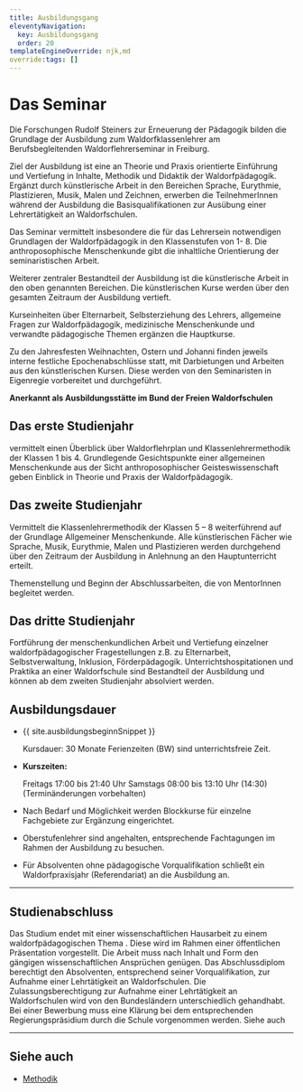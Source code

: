```yaml
---
title: Ausbildungsgang
eleventyNavigation:
  key: Ausbildungsgang
  order: 20
templateEngineOverride: njk,md
override:tags: []
---
```


# Das Seminar

Die Forschungen Rudolf Steiners zur Erneuerung der Pädagogik bilden die Grundlage der Ausbildung zum Waldorfklassenlehrer am Berufsbegleitenden Waldorflehrerseminar in Freiburg.

Ziel der Ausbildung ist eine an Theorie und Praxis orientierte Einführung und Vertiefung in Inhalte, Methodik und Didaktik der Waldorfpädagogik. Ergänzt durch künstlerische Arbeit in den Bereichen Sprache, Eurythmie, Plastizieren, Musik, Malen und Zeichnen, erwerben die TeilnehmerInnen während der Ausbildung die Basisqualifikationen zur Ausübung einer Lehrertätigkeit an Waldorfschulen.

Das Seminar vermittelt insbesondere die für das Lehrersein notwendigen Grundlagen der Waldorfpädagogik in den Klassenstufen von 1- 8. Die anthroposophische Menschenkunde gibt die inhaltliche Orientierung der seminaristischen Arbeit.

Weiterer zentraler Bestandteil der Ausbildung ist die künstlerische Arbeit in den oben genannten Bereichen. Die künstlerischen Kurse werden über den gesamten Zeitraum der Ausbildung vertieft.

Kurseinheiten über Elternarbeit, Selbsterziehung des Lehrers, allgemeine Fragen zur Waldorfpädagogik, medizinische Menschenkunde und verwandte pädagogische Themen ergänzen die Hauptkurse.

Zu den Jahresfesten Weihnachten, Ostern und Johanni finden jeweils interne festliche Epochenabschlüsse statt, mit Darbietungen und Arbeiten aus den künstlerischen Kursen. Diese werden von den Seminaristen in Eigenregie vorbereitet und durchgeführt.

**Anerkannt als Ausbildungsstätte im Bund der Freien Waldorfschulen**


<div class="col1">

## Das erste Studienjahr

vermittelt einen Überblick über Waldorflehrplan und Klassenlehrermethodik der Klassen 1 bis 4. Grundlegende Gesichtspunkte einer allgemeinen Menschenkunde aus der Sicht anthroposophischer Geisteswissenschaft geben Einblick in Theorie und Praxis der Waldorfpädagogik.


## Das zweite Studienjahr

Vermittelt die Klassenlehrermethodik der Klassen 5 – 8 weiterführend auf der Grundlage Allgemeiner Menschenkunde. Alle künstlerischen Fächer wie Sprache, Musik, Eurythmie, Malen und Plastizieren werden durchgehend über den Zeitraum der Ausbildung in Anlehnung an den Hauptunterricht erteilt.

Themenstellung und Beginn der Abschlussarbeiten, die von MentorInnen begleitet werden.

## Das dritte Studienjahr

Fortführung der menschenkundlichen Arbeit und Vertiefung einzelner waldorfpädagogischer Fragestellungen z.B. zu Elternarbeit, Selbstverwaltung, Inklusion, Förderpädagogik. Unterrichtshospitationen und Praktika an einer Waldorfschule sind Bestandteil der Ausbildung und können ab dem zweiten Studienjahr absolviert werden.

</div>
<div class="col2">

## Ausbildungsdauer

* {{ site.ausbildungsbeginnSnippet }}

  Kursdauer: 30 Monate
  Ferienzeiten (BW) sind unterrichtsfreie Zeit.
* **Kurszeiten:**

  Freitags 	17:00 bis 21:40 Uhr
  Samstags 	08:00 bis 13:10 Uhr (14:30)
  (Terminänderungen vorbehalten)
* Nach Bedarf und Möglichkeit werden Blockkurse für einzelne Fachgebiete zur Ergänzung eingerichtet.
* Oberstufenlehrer sind angehalten, entsprechende Fachtagungen im Rahmen der Ausbildung zu besuchen.
* Für Absolventen ohne pädagogische Vorqualifikation schließt ein Waldorfpraxisjahr (Referendariat) an die Ausbildung an.

</div>

<hr class="clear">

## Studienabschluss

Das Studium endet mit einer wissenschaftlichen Hausarbeit zu einem waldorfpädagogischen Thema . Diese wird im Rahmen einer öffentlichen Präsentation vorgestellt.
Die Arbeit muss nach Inhalt und Form den gängigen wissenschaftlichen Ansprüchen genügen.
Das Abschlussdiplom berechtigt den Absolventen, entsprechend seiner Vorqualifikation, zur Aufnahme einer Lehrtätigkeit an Waldorfschulen. Die Zulassungsberechtigung zur Aufnahme einer Lehrtätigkeit an Waldorfschulen wird von den Bundesländern unterschiedlich gehandhabt. Bei einer Bewerbung muss eine Klärung bei dem entsprechenden Regierungspräsidium durch die Schule vorgenommen werden.
Siehe auch

---

## Siehe auch

* [Methodik](/static/downloads/Waldorflehrerseminar-Freiburg_Methodik-Klassenlehrer.pdf)
